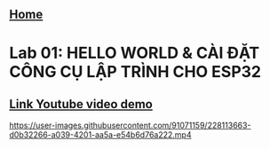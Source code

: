 ## [Home](../)

<h1><b>Lab 01:
HELLO WORLD &
CÀI ĐẶT CÔNG CỤ LẬP TRÌNH CHO ESP32</b></h1>

## [Link Youtube video demo](https://www.youtube.com/watch?v=Y8rY7eZCSwA)

https://user-images.githubusercontent.com/91071159/228113663-d0b32266-a039-4201-aa5a-e54b6d76a222.mp4
